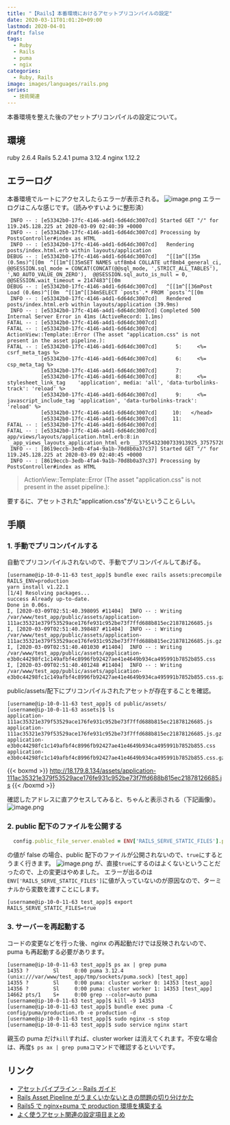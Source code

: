 ```yaml
---
title: "【Rails】本番環境におけるアセットプリコンパイルの設定"
date: 2020-03-11T01:01:20+09:00
lastmod: 2020-04-01
draft: false
tags:
  - Ruby
  - Rails
  - puma
  - ngix
categories:
  - Ruby, Rails
image: images/languages/rails.png
series:
  - 技術関連
---
```


本番環境を整えた後のアセットプリコンパイルの設定について。

## 環境

ruby 2.6.4
Rails 5.2.4.1
puma 3.12.4
nginx 1.12.2

## エラーログ

本番環境でルートにアクセスしたらエラーが表示される。
![image.png](https://qiita-image-store.s3.ap-northeast-1.amazonaws.com/0/322882/dc50f901-0de0-97f0-01e1-fe44ddeface6.png)
エラーログはこんな感じです。（読みやすいように整形済）

```test_app/log/production.log
 INFO -- : [e53342b0-17fc-4146-a4d1-6d64dc3007cd] Started GET "/" for 119.245.128.225 at 2020-03-09 02:40:39 +0000
 INFO -- : [e53342b0-17fc-4146-a4d1-6d64dc3007cd] Processing by PostsController#index as HTML
 INFO -- : [e53342b0-17fc-4146-a4d1-6d64dc3007cd]   Rendering posts/index.html.erb within layouts/application
DEBUG -- : [e53342b0-17fc-4146-a4d1-6d64dc3007cd]   ^[[1m^[[35m (0.5ms)^[[0m  ^[[1m^[[35mSET NAMES utf8mb4 COLLATE utf8mb4_general_ci,  @@SESSION.sql_mode = CONCAT(CONCAT(@@sql_mode, ',STRICT_ALL_TABLES'), ',NO_AUTO_VALUE_ON_ZERO'),  @@SESSION.sql_auto_is_null = 0, @@SESSION.wait_timeout = 2147483^[[0m
DEBUG -- : [e53342b0-17fc-4146-a4d1-6d64dc3007cd]   ^[[1m^[[36mPost Load (0.6ms)^[[0m  ^[[1m^[[34mSELECT `posts`.* FROM `posts`^[[0m
 INFO -- : [e53342b0-17fc-4146-a4d1-6d64dc3007cd]   Rendered posts/index.html.erb within layouts/application (39.9ms)
 INFO -- : [e53342b0-17fc-4146-a4d1-6d64dc3007cd] Completed 500 Internal Server Error in 41ms (ActiveRecord: 1.1ms)
FATAL -- : [e53342b0-17fc-4146-a4d1-6d64dc3007cd]
FATAL -- : [e53342b0-17fc-4146-a4d1-6d64dc3007cd] ActionView::Template::Error (The asset "application.css" is not present in the asset pipeline.):
FATAL -- : [e53342b0-17fc-4146-a4d1-6d64dc3007cd]      5:     <%= csrf_meta_tags %>
           [e53342b0-17fc-4146-a4d1-6d64dc3007cd]      6:     <%= csp_meta_tag %>
           [e53342b0-17fc-4146-a4d1-6d64dc3007cd]      7:
           [e53342b0-17fc-4146-a4d1-6d64dc3007cd]      8:     <%= stylesheet_link_tag    'application', media: 'all', 'data-turbolinks-track': 'reload' %>
           [e53342b0-17fc-4146-a4d1-6d64dc3007cd]      9:     <%= javascript_include_tag 'application', 'data-turbolinks-track': 'reload' %>
           [e53342b0-17fc-4146-a4d1-6d64dc3007cd]     10:   </head>
           [e53342b0-17fc-4146-a4d1-6d64dc3007cd]     11:
FATAL -- : [e53342b0-17fc-4146-a4d1-6d64dc3007cd]
FATAL -- : [e53342b0-17fc-4146-a4d1-6d64dc3007cd] app/views/layouts/application.html.erb:8:in `_app_views_layouts_application_html_erb___3755432300733913925_37575720'
 INFO -- : [8619eccb-3edb-4fa4-9a1b-70d8b0a37c37] Started GET "/" for 119.245.128.225 at 2020-03-09 02:40:45 +0000
 INFO -- : [8619eccb-3edb-4fa4-9a1b-70d8b0a37c37] Processing by PostsController#index as HTML
```

> ActionView::Template::Error (The asset "application.css" is not present in the asset pipeline.):

要するに、アセットされた"application.css"がないということらしい。

## 手順

### 1. 手動でプリコンパイルする

自動でプリコンパイルされないので、手動でプリコンパイルしてあげる。

```terminal:terminal
[username@ip-10-0-11-63 test_app]$ bundle exec rails assets:precompile RAILS_ENV=production
yarn install v1.22.1
[1/4] Resolving packages...
success Already up-to-date.
Done in 0.06s.
I, [2020-03-09T02:51:40.398095 #11404]  INFO -- : Writing /var/www/test_app/public/assets/application-111ac35321e379f53529ace176fe931c952be73f7ffd688b815ec21878126685.js
I, [2020-03-09T02:51:40.398487 #11404]  INFO -- : Writing /var/www/test_app/public/assets/application-111ac35321e379f53529ace176fe931c952be73f7ffd688b815ec21878126685.js.gz
I, [2020-03-09T02:51:40.401030 #11404]  INFO -- : Writing /var/www/test_app/public/assets/application-e3b0c44298fc1c149afbf4c8996fb92427ae41e4649b934ca495991b7852b855.css
I, [2020-03-09T02:51:40.401248 #11404]  INFO -- : Writing /var/www/test_app/public/assets/application-e3b0c44298fc1c149afbf4c8996fb92427ae41e4649b934ca495991b7852b855.css.gz
```

public/assets/配下にプリコンパイルされたアセットが存在することを確認。

```terminal:terminal
[username@ip-10-0-11-63 test_app]$ cd public/assets/
[username@ip-10-0-11-63 assets]$ ls
application-111ac35321e379f53529ace176fe931c952be73f7ffd688b815ec21878126685.js
application-111ac35321e379f53529ace176fe931c952be73f7ffd688b815ec21878126685.js.gz
application-e3b0c44298fc1c149afbf4c8996fb92427ae41e4649b934ca495991b7852b855.css
application-e3b0c44298fc1c149afbf4c8996fb92427ae41e4649b934ca495991b7852b855.css.gz
```

{{< boxmd >}}
http://18.179.8.134/assets/application-111ac35321e379f53529ace176fe931c952be73f7ffd688b815ec21878126685.js
{{< /boxmd >}}

確認したアドレスに直アクセスしてみると、ちゃんと表示される（下記画像）。
![image.png](https://qiita-image-store.s3.ap-northeast-1.amazonaws.com/0/322882/732f1715-72b2-6729-f3da-6b67a00ea52b.png)

### 2. public 配下のファイルを公開する

```config/environments/production.rb
  config.public_file_server.enabled = ENV['RAILS_SERVE_STATIC_FILES'].present?
```

の値が false の場合、public 配下のファイルが公開されないので、`true`にするとうまく行きます。
![image.png](https://qiita-image-store.s3.ap-northeast-1.amazonaws.com/0/322882/367e9f47-0b96-9b30-96d6-6c9486a9f8c0.png)
が、直接`true`にするのはよくないということだったので、上の変更はやめました。
エラーが出るのは`ENV['RAILS_SERVE_STATIC_FILES']`に値が入っていないのが原因なので、ターミナルから変数を渡すことにします。

```terminal:terminal
[username@ip-10-0-11-63 test_app]$ export RAILS_SERVE_STATIC_FILES=true
```

### 3. サーバーを再起動する

コードの変更などを行った後、nginx の再起動だけでは反映されないので、puma も再起動する必要があります。

```terminal:terminal
[username@ip-10-0-11-63 test_app]$ ps ax | grep puma
14353 ?        Sl     0:00 puma 3.12.4 (unix:///var/www/test_app/tmp/sockets/puma.sock) [test_app]
14355 ?        Sl     0:00 puma: cluster worker 0: 14353 [test_app]
14356 ?        Sl     0:00 puma: cluster worker 1: 14353 [test_app]
14662 pts/1    S+     0:00 grep --color=auto puma
[username@ip-10-0-11-63 test_app]$ kill -9 14353
[username@ip-10-0-11-63 test_app]$ bundle exec puma -C config/puma/production.rb -e production -d
[username@ip-10-0-11-63 test_app]$ sudo nginx -s stop
[username@ip-10-0-11-63 test_app]$ sudo service nginx start
```

親玉の puma だけ`kill`すれば、cluster worker は消えてくれます。不安な場合は、再度`$ ps ax | grep puma`コマンドで確認するといいです。

## リンク

- [アセットパイプライン - Rails ガイド](https://railsguides.jp/asset_pipeline.html#production%E7%92%B0%E5%A2%83%E3%81%AE%E5%A0%B4%E5%90%88)
- [Rails Asset Pipeline がうまくいかないときの問題の切り分けかた](https://qiita.com/metheglin/items/c5c756246b7afbd34ae2)
- [Rails5 で nginx+puma で production 環境を構築する](http://blog.atwata.com/middle/2017/09/30/rails5-nginx-puma.html)
- [よく使うアセット関連の設定項目まとめ](https://qiita.com/suhirotaka/items/4c7f1f43d822d31eeccf)
